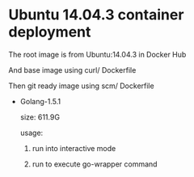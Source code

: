 # Ubuntu 14.04.3 container deployment

The root image is from Ubuntu:14.04.3 in Docker Hub

And base image using curl/ Dockerfile 

Then git ready image using scm/ Dockerfile

* Golang-1.5.1

  size: 611.9G

  usage:

    1. run into interactive mode

    2. run to execute go-wrapper command
